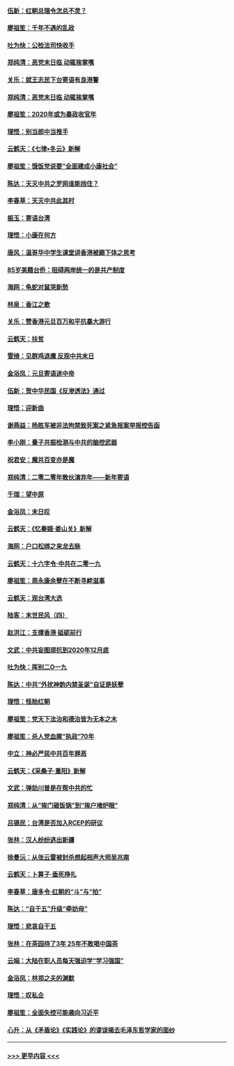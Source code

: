 #### [伍新：红朝总理令怎总不灵？](../pages/nsc993/n11770813.md?t=01070311) 
#### [廖祖笙：千年不遇的乱政](../pages/nsc993/n11770373.md?t=01070311) 
#### [吐为快：公检法司快收手](../pages/nsc993/n11770359.md?t=01070311) 
#### [郑纯清：恶党末日临 动辄挨掌嘴](../pages/nsc993/n11769912.md?t=01070311) 
#### [关乐：就王志民下台寄语有良港警](../pages/nsc993/n11769903.md?t=01070311) 
#### [郑纯清：恶党末日临 动辄挨掌嘴](../pages/nsc993/n11769356.md?t=01070311) 
#### [廖祖笙：2020年或为暴政收官年](../pages/nsc993/n11768216.md?t=01070311) 
#### [理悟：别当郎中当推手](../pages/nsc993/n11768243.md?t=01070311) 
#### [云鹤天：《七律▪冬云》新解](../pages/nsc993/n11768204.md?t=01070311) 
#### [廖祖笙：饿饭党说要“全面建成小康社会”](../pages/nsc993/n11767482.md?t=01070311) 
#### [陈达：天灭中共之罗网谁能挡住？](../pages/nsc993/n11767465.md?t=01070311) 
#### [李春草：天灭中共此其时](../pages/nsc993/n11767452.md?t=01070311) 
#### [振玉：寄语台湾](../pages/nsc993/n11767432.md?t=01070311) 
#### [理悟：小康在何方](../pages/nsc993/n11767394.md?t=01070311) 
#### [唐风：温哥华中学生课堂讲香港被踢下体之思考](../pages/nsc993/n11766848.md?t=01070311) 
#### [85岁美籍台侨：阻碍两岸统一的是共产制度](../pages/nsc993/n11765043.md?t=01070311) 
#### [海网：龟蛇对鼠哭新愁](../pages/nsc993/n11764895.md?t=01070311) 
#### [林泉：香江之歌](../pages/nsc993/n11764415.md?t=01070311) 
#### [关乐：赞香港元旦百万和平抗暴大游行](../pages/nsc993/n11764382.md?t=01070311) 
#### [云鹤天：扶贫](../pages/nsc993/n11764245.md?t=01070311) 
#### [雪绮：见群鸡退鹰  反观中共末日](../pages/nsc993/n11762112.md?t=01070311) 
#### [金浴凤：元旦寄语迷中帝](../pages/nsc993/n11761788.md?t=01070311) 
#### [伍新：贺中华民国《反渗透法》通过](../pages/nsc993/n11761994.md?t=01070311) 
#### [理悟：迎新曲](../pages/nsc993/n11761152.md?t=01070311) 
#### [谢燕益：杨胜军被非法拘禁致死案之紧急报案举报控告函](../pages/nsc993/n11756134.md?t=01070311) 
#### [李小刚：量子共振检测与中共的脑控武器](../pages/nsc993/n11754518.md?t=01070311) 
#### [祝君安：魔共百变亦是魔](../pages/nsc993/n11754469.md?t=01070311) 
#### [郑纯清：二零二零年散伙演弃年——新年寄语](../pages/nsc993/n11754195.md?t=01070311) 
#### [千瑞：望中原](../pages/nsc993/n11754159.md?t=01070311) 
#### [金浴凤：末日叹](../pages/nsc993/n11752359.md?t=01070311) 
#### [云鹤天：《忆秦娥‧娄山关》新解](../pages/nsc993/n11752348.md?t=01070311) 
#### [海网：户口松绑之来龙去脉](../pages/nsc993/n11752328.md?t=01070311) 
#### [云鹤天：十六字令‧中共在二零一九](../pages/nsc993/n11752305.md?t=01070311) 
#### [廖祖笙：周永康余孽在不断寻衅滋事](../pages/nsc993/n11751013.md?t=01070311) 
#### [云鹤天：观台湾大选](../pages/nsc993/n11751007.md?t=01070311) 
#### [陆客：末世民风（四）](../pages/nsc993/n11749203.md?t=01070311) 
#### [赵洪江：支撑香港 砥砺前行](../pages/nsc993/n11748482.md?t=01070311) 
#### [文武：中共妄图顽抗到2020年12月底](../pages/nsc993/n11748446.md?t=01070311) 
#### [吐为快：挥别二O一九](../pages/nsc993/n11748411.md?t=01070311) 
#### [陈达：中共“外扰神韵内禁圣诞”自证是妖孽](../pages/nsc993/n11748226.md?t=01070311) 
#### [理悟：怪胎红朝](../pages/nsc993/n11748206.md?t=01070311) 
#### [廖祖笙：党天下法治和德治皆为无本之木](../pages/nsc993/n11748135.md?t=01070311) 
#### [廖祖笙：杀人党血腥“执政”70年](../pages/nsc993/n11745144.md?t=01070311) 
#### [中立：神必严惩中共百年罪恶](../pages/nsc993/n11744970.md?t=01070311) 
#### [云鹤天：《采桑子‧重阳》新解](../pages/nsc993/n11744948.md?t=01070311) 
#### [文武：弹劾川普是在帮中共的忙](../pages/nsc993/n11744758.md?t=01070311) 
#### [郑纯清：从“挨门砸饭锅”到“挨户堵炉眼”](../pages/nsc993/n11744745.md?t=01070311) 
#### [吕锡民：台湾是否加入RCEP的研议](../pages/nsc993/n11744701.md?t=01070311) 
#### [张林：汉人纷纷逃出新疆](../pages/nsc993/n11743530.md?t=01070311) 
#### [徐曼沅：从张云雷被封杀想起相声大师吴兆南](../pages/nsc993/n11741816.md?t=01070311) 
#### [云鹤天：卜算子‧垂死挣扎](../pages/nsc993/n11739956.md?t=01070311) 
#### [李春草：唐多令‧红朝的“斗”与“拍”](../pages/nsc993/n11739830.md?t=01070311) 
#### [陈达：“自干五”升级“牵妨母”](../pages/nsc993/n11739724.md?t=01070311) 
#### [理悟：悲哀自干五](../pages/nsc993/n11739547.md?t=01070311) 
#### [张林：在茶园待了3年 25年不敢喝中国茶](../pages/nsc993/n11739240.md?t=01070311) 
#### [云端：大陆在职人员每天强迫学“学习强国”](../pages/nsc993/n11738735.md?t=01070311) 
#### [金浴凤：林郑之夫的渊默](../pages/nsc993/n11737735.md?t=01070311) 
#### [理悟：叹私企](../pages/nsc993/n11737715.md?t=01070311) 
#### [廖祖笙：全面失控可能袭向习近平](../pages/nsc993/n11737704.md?t=01070311) 
#### [心升：从《矛盾论》《实践论》的谬误揭去毛泽东哲学家的面纱](../pages/nsc993/n11736962.md?t=01070311) 

----
#### [ >>> 更早内容 <<< ](../indexes/nsc993-earlier.md)
